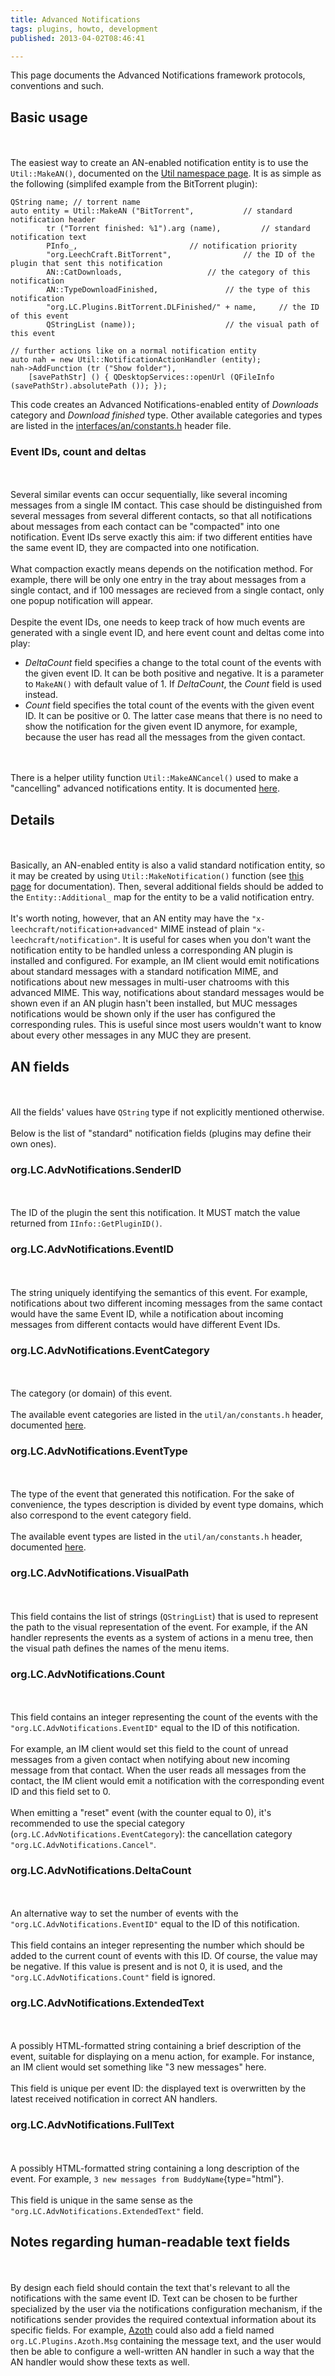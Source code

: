 ```yaml
---
title: Advanced Notifications
tags: plugins, howto, development
published: 2013-04-02T08:46:41

---
```


This page documents the Advanced Notifications framework protocols,
conventions and such.

Basic usage
-----------

\
\
The easiest way to create an AN-enabled notification entity is to use
the `Util::MakeAN()`, documented on the [Util namespace
page](http://doc.leechcraft.org/core/namespace_leech_craft_1_1_util.html).
It is as simple as the following (simplifed example from the BitTorrent
plugin):

    QString name; // torrent name
    auto entity = Util::MakeAN ("BitTorrent",			// standard notification header
            tr ("Torrent finished: %1").arg (name),			// standard notification text
            PInfo_,							// notification priority
            "org.LeechCraft.BitTorrent",				// the ID of the plugin that sent this notification
            AN::CatDownloads,					// the category of this notification
            AN::TypeDownloadFinished,				// the type of this notification
            "org.LC.Plugins.BitTorrent.DLFinished/" + name,		// the ID of this event
            QStringList (name));					// the visual path of this event

    // further actions like on a normal notification entity
    auto nah = new Util::NotificationActionHandler (entity);
    nah->AddFunction (tr ("Show folder"),
        [savePathStr] () { QDesktopServices::openUrl (QFileInfo (savePathStr).absolutePath ()); });

This code creates an Advanced Notifications-enabled entity of
*Downloads* category and *Download finished* type. Other available
categories and types are listed in the
[interfaces/an/constants.h](http://doc.leechcraft.org/core/constants_8h.html)
header file.

### Event IDs, count and deltas

\
\
Several similar events can occur sequentially, like several incoming
messages from a single IM contact. This case should be distinguished
from several messages from several different contacts, so that all
notifications about messages from each contact can be "compacted" into
one notification. Event IDs serve exactly this aim: if two different
entities have the same event ID, they are compacted into one
notification.\
\
What compaction exactly means depends on the notification method. For
example, there will be only one entry in the tray about messages from a
single contact, and if 100 messages are recieved from a single contact,
only one popup notification will appear.\
\
Despite the event IDs, one needs to keep track of how much events are
generated with a single event ID, and here event count and deltas come
into play:

-   *DeltaCount* field specifies a change to the total count of the
    events with the given event ID. It can be both positive
    and negative. It is a parameter to `MakeAN()` with default value
    of 1. If *DeltaCount*, the *Count* field is used instead.
-   *Count* field specifies the total count of the events with the given
    event ID. It can be positive or 0. The latter case means that there
    is no need to show the notification for the given event ID anymore,
    for example, because the user has read all the messages from the
    given contact.

\
\
There is a helper utility function `Util::MakeANCancel()` used to make a
"cancelling" advanced notifications entity. It is documented
[here](http://doc.leechcraft.org/core/namespace_leech_craft_1_1_util.html).

Details
-------

\
\
Basically, an AN-enabled entity is also a valid standard notification
entity, so it may be created by using `Util::MakeNotification()`
function (see [this
page](http://doc.leechcraft.org/core/namespace_leech_craft_1_1_util.html)
for documentation). Then, several additional fields should be added to
the `Entity::Additional_` map for the entity to be a valid notification
entry.\
\
It's worth noting, however, that an AN entity may have the
`"x-leechcraft/notification+advanced"` MIME instead of plain
`"x-leechcraft/notification"`. It is useful for cases when you don't
want the notification entity to be handled unless a corresponding AN
plugin is installed and configured. For example, an IM client would emit
notifications about standard messages with a standard notification MIME,
and notifications about new messages in multi-user chatrooms with this
advanced MIME. This way, notifications about standard messages would be
shown even if an AN plugin hasn't been installed, but MUC messages
notifications would be shown only if the user has configured the
corresponding rules. This is useful since most users wouldn't want to
know about every other messages in any MUC they are present.

AN fields
---------

\
\
All the fields' values have `QString` type if not explicitly mentioned
otherwise.\
\
Below is the list of "standard" notification fields (plugins may define
their own ones).

### org.LC.AdvNotifications.SenderID

\
\
The ID of the plugin the sent this notification. It MUST match the value
returned from `IInfo::GetPluginID()`.

### org.LC.AdvNotifications.EventID

\
\
The string uniquely identifying the semantics of this event. For
example, notifications about two different incoming messages from the
same contact would have the same Event ID, while a notification about
incoming messages from different contacts would have different Event
IDs.

### org.LC.AdvNotifications.EventCategory

\
\
The category (or domain) of this event.\
\
The available event categories are listed in the `util/an/constants.h`
header, documented
[here](http://doc.leechcraft.org/core/constants_8h.html).

### org.LC.AdvNotifications.EventType

\
\
The type of the event that generated this notification. For the sake of
convenience, the types description is divided by event type domains,
which also correspond to the event category field.\
\
The available event types are listed in the `util/an/constants.h`
header, documented
[here](http://doc.leechcraft.org/core/constants_8h.html).

### org.LC.AdvNotifications.VisualPath

\
\
This field contains the list of strings (`QStringList`) that is used to
represent the path to the visual representation of the event. For
example, if the AN handler represents the events as a system of actions
in a menu tree, then the visual path defines the names of the menu
items.

### org.LC.AdvNotifications.Count

\
\
This field contains an integer representing the count of the events with
the `"org.LC.AdvNotifications.EventID"` equal to the ID of this
notification.\
\
For example, an IM client would set this field to the count of unread
messages from a given contact when notifying about new incoming message
from that contact. When the user reads all messages from the contact,
the IM client would emit a notification with the corresponding event ID
and this field set to 0.\
\
When emitting a "reset" event (with the counter equal to 0), it's
recommended to use the special category
(`org.LC.AdvNotifications.EventCategory`): the cancellation category
`"org.LC.AdvNotifications.Cancel"`.

### org.LC.AdvNotifications.DeltaCount

\
\
An alternative way to set the number of events with the
`"org.LC.AdvNotifications.EventID"` equal to the ID of this
notification.\
\
This field contains an integer representing the number which should be
added to the current count of events with this ID. Of course, the value
may be negative. If this value is present and is not 0, it is used, and
the `"org.LC.AdvNotifications.Count"` field is ignored.

### org.LC.AdvNotifications.ExtendedText

\
\
A possibly HTML-formatted string containing a brief description of the
event, suitable for displaying on a menu action, for example. For
instance, an IM client would set something like "3 new messages" here.\
\
This field is unique per event ID: the displayed text is overwritten by
the latest received notification in correct AN handlers.

### org.LC.AdvNotifications.FullText

\
\
A possibly HTML-formatted string containing a long description of the
event. For example, `3 new messages from BuddyName`{type="html"}.\
\
This field is unique in the same sense as the
`"org.LC.AdvNotifications.ExtendedText"` field.

Notes regarding human-readable text fields
------------------------------------------

\
\
By design each field should contain the text that's relevant to all the
notifications with the same event ID. Text can be chosen to be further
specialized by the user via the notifications configuration mechanism,
if the notifications sender provides the required contextual information
about its specific fields. For example, [Azoth](/plugins-azoth) could
also add a field named `org.LC.Plugins.Azoth.Msg` containing the message
text, and the user would then be able to configure a well-written AN
handler in such a way that the AN handler would show these texts as
well.